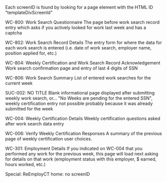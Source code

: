 Each screenID is found by looking for a page element with the HTML ID "templateDivScreenId"

WC-800: Work Search Questionnaire
The page before work search record entry which asks if you actively looked for work last week and has a captcha

WC-802: Work Search Record Details
The entry form for where the data for each work search is entered (i.e. date of work search, employer name, position applied for, etc.)

WC-804: Weekly Certification and Work Search Record Acknowledgement
Work search confirmation page and entry of last 4 digits of SSN

WC-806: Work Search Summary
List of entered work searches for the current week

SUC-002: NO TITLE
Blank informational page displayed after submitting weekly work search, or...
"No Weeks are pending for the entered SSN", weekly certification entry not possible probably because it was already submitted for the week

WC-004: Weekly Certification Details
Weekly certification questions asked after work search data entry

WC-006: Verify Weekly Certification Responses
A summary of the previous page of weekly certification user choices.

WC-301: Employment Details
If you indicated on WC-004 that you performed any work for the previous week,
this page will load next asking for details on that work (employment status with this employer, $ earned, hours worked, etc.)

Special:
ReEmployCT home: no screenID
